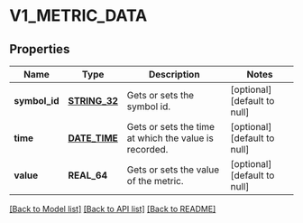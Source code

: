 # V1_METRIC_DATA

## Properties
Name | Type | Description | Notes
------------ | ------------- | ------------- | -------------
**symbol_id** | [**STRING_32**](STRING_32.md) | Gets or sets the symbol id. | [optional] [default to null]
**time** | [**DATE_TIME**](DATE_TIME.md) | Gets or sets the time at which the value is recorded. | [optional] [default to null]
**value** | **REAL_64** | Gets or sets the value of the metric. | [optional] [default to null]

[[Back to Model list]](../README.md#documentation-for-models) [[Back to API list]](../README.md#documentation-for-api-endpoints) [[Back to README]](../README.md)


